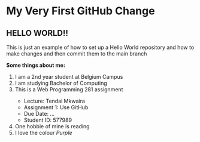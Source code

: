 <h1> My Very First GitHub Change </h1>
<h2>HELLO WORLD!!</h2>

<p>This is just an example of how to set up a Hello World repository and how to make changes and then commit them to the main branch</p>
<strong>Some things about me:</strong>
  <ol>
      <li>I am a 2nd year student at Belgium Campus</li>
      <li>I am studying Bachelor of Computing</li>
      <li>This is a Web Programming 281 assignment</li>
        <ul>
          <li>Lecture: Tendai Mkwaira</li>
          <li>Assignment 1: Use GitHub</li>
          <li>Due Date: ...</li>
          <li>Student ID: 577989</li>
        </ul>
      <li>One hobbie of mine is reading</li>
      <li>I love the colour <em>Purple</em></li>
  </ol>

  
